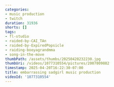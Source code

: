 ```yaml
---
categories:
- music production
- twitch
duration: 31936
shorts: []
tags:
- fl-studio
- raided-by-CAI_TAn
- raided-by-ExpiredPopsicle
- raiding-booyagrandmma
- song-in-the-move
thumbPath: /assets/thumbs/20250420232230.jpg
thumbUri: /videos/1077310554/pictures/2007809882
timestamp: 2025-04-20T16:22:30-07:00
title: embarrassing sadgirl music production
videoId: '1077310554'
---
```

